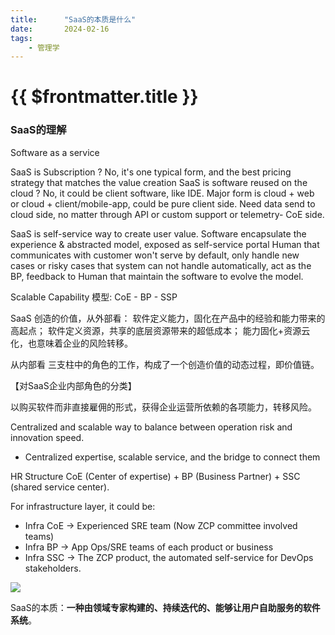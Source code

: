 ```yaml
---
title:      "SaaS的本质是什么"
date:       2024-02-16
tags:
    - 管理学
---
```


# {{ $frontmatter.title }}

### SaaS的理解

Software as a service

SaaS is Subscription ? No, it's one typical form, and the best pricing strategy that matches the value creation
SaaS is software reused on the cloud ? No, it could be client software, like IDE. Major form is cloud + web or cloud + client/mobile-app, could be pure client side. Need data send to cloud side, no matter through API or custom support or telemetry- CoE side.

SaaS is self-service way to create user value.
Software encapsulate the experience & abstracted model, exposed as self-service portal
Human that communicates with customer won't serve by default, only handle new cases or risky cases that system can not handle automatically, act as the BP, feedback to Human that maintain the software to evolve the model.

Scalable Capability 模型: CoE - BP - SSP

SaaS 创造的价值，从外部看：
软件定义能力，固化在产品中的经验和能力带来的高起点；
软件定义资源，共享的底层资源带来的超低成本；
能力固化+资源云化，也意味着企业的风险转移。

从内部看
三支柱中的角色的工作，构成了一个创造价值的动态过程，即价值链。

【对SaaS企业内部角色的分类】

以购买软件而非直接雇佣的形式，获得企业运营所依赖的各项能力，转移风险。


Centralized and scalable way to balance between operation risk and innovation speed.
- Centralized expertise, scalable service, and the bridge to connect them

HR Structure
CoE (Center of expertise) + BP (Business Partner) + SSC (shared service center).


For infrastructure layer, it could be:
- Infra CoE -> Experienced SRE team (Now ZCP committee involved teams)
- Infra BP -> App Ops/SRE teams of each product or business
- Infra SSC -> The ZCP product, the automated self-service for DevOps stakeholders.

![](/img/3-pillar.png)

SaaS的本质：**一种由领域专家构建的、持续迭代的、能够让用户自助服务的软件系统**。